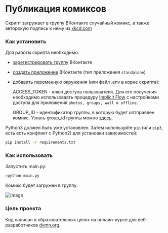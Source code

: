 # Публикация комиксов
Скрипт загружает в группу ВКонтакте случайный комикс, а также авторскую подпись к нему из [xkcd.com](https://xkcd.com/)

### Как установить

Для работы скрипта необходимо:
- [зарегистрировать группу](https://vk.com/groups?tab=admin) ВКонтакте
- [создать приложение](https://vk.com/editapp?act=create) ВКонтакте (тип приложения `standalone`) 
- добавить переменную окружения (или файл .env в корне скрипта):

  ACCESS_TOKEN - ключ доступа пользователя. Для его получения необходимо использоваать процедуру [Implicit Flow](https://dev.vk.com/api/access-token/implicit-flow-user) с настройками доступа для приложения `photos, groups, wall и offline`.
  
  GROUP_ID - идентификатор группы, в которую будет оптправлен комикс. Узнать group_id группы можно [здесь](https://regvk.com/id/).


Python3 должен быть уже установлен. 
Затем используйте `pip` (или `pip3`, есть есть конфликт с Python2) для установки зависимостей:
```bash
pip install -r requirements.txt
```

### Как использовать

Запустить main.py:
```bash
>python main.py
```
Комикс будет загружен в группу.

![image](https://user-images.githubusercontent.com/107745329/185541654-771702ca-dff2-4cb6-aa29-60a052f91e47.png)


### Цель проекта

Код написан в образовательных целях на онлайн-курсе для веб-разработчиков [dvmn.org](https://dvmn.org/).
